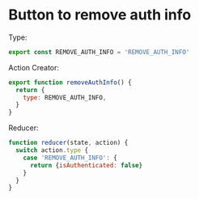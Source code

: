 # Button to remove auth info

Type:

```js
export const REMOVE_AUTH_INFO = 'REMOVE_AUTH_INFO'
```

Action Creator:

```js
export function removeAuthInfo() {
  return {
    type: REMOVE_AUTH_INFO,
  }
}
```

Reducer:

```js
function reducer(state, action) {
  switch action.type {
    case 'REMOVE_AUTH_INFO': {
      return {isAuthenticated: false}
    }
  }
}
